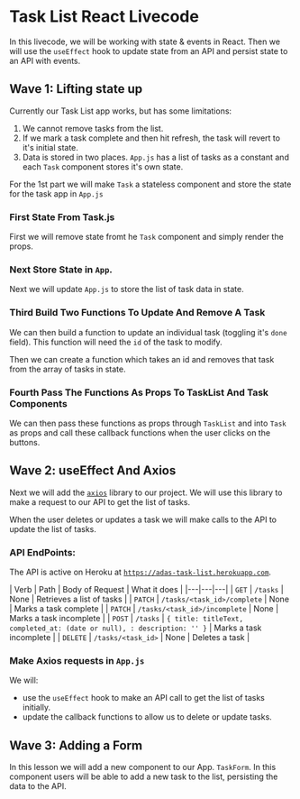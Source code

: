 # Task List React Livecode

In this livecode, we will be working with state & events in React.  Then we will use the `useEffect` hook to update state from an API and persist state to an API with events.

## Wave 1:  Lifting state up

Currently our Task List app works, but has some limitations:

1.  We cannot remove tasks from the list.
1.  If we mark a task complete and then hit refresh, the task will revert to it's initial state.
1.  Data is stored in two places.  `App.js` has a list of tasks as a constant and each `Task` component stores it's own state.

For the 1st part we will make `Task` a stateless component and store the state for the task app in `App.js`

### First State From Task.js

First we will remove state fromt he `Task` component and simply render the props.

### Next Store State in `App`.

Next we will update `App.js` to store the list of task data in state.  

### Third Build Two Functions To Update And Remove A Task

We can then build a function to update an individual task (toggling it's `done` field).  This function will need the `id` of the task to modify.

Then we can create a function which takes an id and removes that task from the array of tasks in state.

### Fourth Pass The Functions As Props To TaskList And Task Components

We can then pass these functions as props through `TaskList` and into `Task` as props and call these callback functions when the user clicks on the buttons.

## Wave 2:  useEffect And Axios

Next we will add the [`axios`](https://github.com/axios/axios) library to our project.  We will use this library to make a request to our API to get the list of tasks.

When the user deletes or updates a task we will make calls to the API to update the list of tasks.

### API EndPoints:

The API is active on Heroku at [`https://adas-task-list.herokuapp.com`](https://adas-task-list.herokuapp.com).

| Verb  | Path  | Body of Request | What it does  |
|---|---|---|
| `GET`  | `/tasks`  | None | Retrieves a list of tasks  |
| `PATCH`  | `/tasks/<task_id>/complete`  | None  | Marks a task complete   |
| `PATCH`  | `/tasks/<task_id>/incomplete`  | None  | Marks a task incomplete   |
| `POST`  | `/tasks`  | `{ title: titleText, completed_at: (date or null), : description: '' }`  | Marks a task incomplete   |
| `DELETE`  | `/tasks/<task_id>`  | None  | Deletes a task |

### Make Axios requests in `App.js`

We will:

- use the `useEffect` hook to make an API call to get the list of tasks initially.
- update the callback functions to allow us to delete or update tasks.

## Wave 3: Adding a Form

In this lesson we will add a new component to our App.  `TaskForm`.  In this component users will be able to add a new task to the list, persisting the data to the API.

